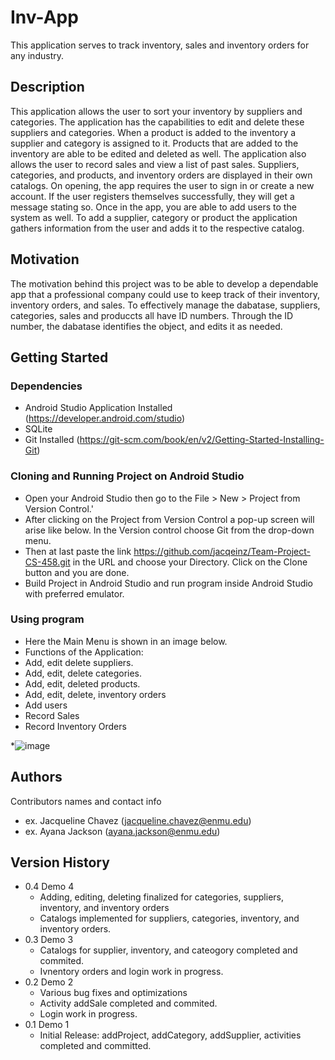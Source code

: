 # Inv-App

This application serves to track inventory, sales and inventory orders for any industry. 

## Description

This application allows the user to sort your inventory by suppliers and categories. The application has the capabilities to edit and delete these suppliers and categories. When a product is added to the inventory a supplier and category is assigned to it. Products that are added to the inventory are able to be edited and deleted as well. The application also allows the user to record sales and view a list of past sales. Suppliers, categories, and products, and inventory orders are displayed in their own catalogs. On opening, the app requires the user to sign in or create a new account. If the user registers themselves successfully, they will get a message stating so. Once in the app, you are able to add users to the system as well. To add a supplier, category or product the application gathers information from the user and adds it to the respective catalog.

## Motivation
The motivation behind this project was to be able to develop a dependable app that a professional company could use to keep track of their inventory, inventory orders, and sales. To effectively manage the dabatase, suppliers, categories, sales and produccts all have ID numbers. Through the ID number, the dabatase identifies the object, and edits it as needed. 

## Getting Started

### Dependencies

* Android Studio Application Installed (https://developer.android.com/studio)
* SQLite
* Git Installed (https://git-scm.com/book/en/v2/Getting-Started-Installing-Git)

### Cloning and Running Project on Android Studio

* Open your Android Studio then go to the File > New > Project from Version Control.'
* After clicking on the Project from Version Control a pop-up screen will arise like below. In the Version control choose Git from the drop-down menu. 
* Then at last paste the link <https://github.com/jacqeinz/Team-Project-CS-458.git> in the URL and choose your Directory. Click on the Clone button and you are done.
* Build Project in Android Studio and run program inside Android Studio with preferred emulator. 

### Using program
* Here the Main Menu is shown in an image below. 
* Functions of the Application: 
* Add, edit delete suppliers.
* Add, edit, delete categories. 
* Add, edit, deleted products. 
* Add, edit, delete, inventory orders
* Add users
* Record Sales
* Record Inventory Orders 


*![image](https://user-images.githubusercontent.com/111589915/206036598-69075e88-3348-461a-8f1c-41251878a4d4.png)


## Authors

Contributors names and contact info

* ex. Jacqueline Chavez (jacqueline.chavez@enmu.edu) 
* ex. Ayana Jackson (ayana.jackson@enmu.edu)

## Version History
* 0.4 Demo 4
    * Adding, editing, deleting finalized for categories, suppliers, inventory, and inventory orders 
    * Catalogs implemented for suppliers, categories, inventory, and inventory orders.
* 0.3 Demo 3
    * Catalogs for supplier, inventory, and cateogory completed and commited.
    * Ivnentory orders and login work in progress.     
* 0.2 Demo 2
    * Various bug fixes and optimizations
    * Activity addSale completed and commited. 
    * Login work in progress.
* 0.1 Demo 1
    * Initial Release: addProject, addCategory, addSupplier, activities completed and committed. 


